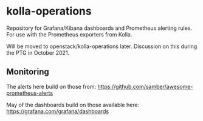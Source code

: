 # kolla-operations

Repository for Grafana/Kibana dashboards and Prometheus alerting rules.
For use with the Prometheus exporters from Kolla.

Will be moved to openstack/kolla-operations later. Discussion on this
during the PTG in October 2021.

## Monitoring

The alerts here build on those from:
https://github.com/samber/awesome-prometheus-alerts

May of the dashboards build on those available here:
https://grafana.com/grafana/dashboards
